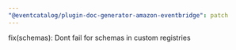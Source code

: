 ```yaml
---
"@eventcatalog/plugin-doc-generator-amazon-eventbridge": patch
---
```


fix(schemas): Dont fail for schemas in custom registries
